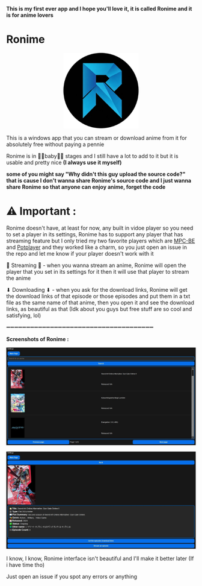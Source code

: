 **This is my first ever app and I hope you'll love it, it is called Ronime and it is for anime lovers**

# Ronime

<p align="center">
  <img src="https://github.com/Space-00/Ronime/blob/main/Screenshots/Logo.png" alt="Logo" width="200" height="200">
</p>

This is a windows app that you can stream or download anime from it for absolutely free without paying a pennie

Ronime is in 👶🏻baby👶🏻 stages and I still have a lot to add to it but it is usable and pretty nice **(I always use it myself)**

**some of you might say "Why didn't this guy upload the source code?" that is cause I don't wanna share Ronime's source code and I just wanna share Ronime so that anyone can enjoy anime, forget the code**

# ⚠ Important :

Ronime doesn't have, at least for now, any built in vidoe player so you need to set a player in its settings,
Ronime has to support any player that has streaming feature but I only tried my two favorite players which are [MPC-BE](https://github.com/Aleksoid1978/MPC-BE) and [Potplayer](https://potplayer.daum.net/) and they worked like a charm, so you just open an issue in the repo and let me know if your player doesn't work with it

🍿 Streaming 🍿 - when you wanna stream an anime, Ronime will open the player that you set in its settings for it then it will use that player to stream the anime

⬇ Downloading ⬇ - when you ask for the download links, Ronime will get the download links of that episode or those episodes and put them in a txt file as the same name of that anime, then you open it and see the download links, as beautiful as that (Idk about you guys but free stuff are so cool and satisfying, lol)

➖➖➖➖➖➖➖➖➖➖➖➖➖➖➖➖➖➖➖➖➖➖➖➖➖➖➖➖➖➖➖➖➖➖➖➖➖

**Screenshots of Ronime :**

<p align="center">
  <img src="https://github.com/Space-00/Ronime/blob/main/Screenshots/1.jpg" alt="App Screenshot">
</p>

<p align="center">
  <img src="https://github.com/Space-00/Ronime/blob/main/Screenshots/2.jpg" alt="App Screenshot">
</p>



I know, I know, Ronime interface isn't beautiful and I'll make it better later (If i have time tho)

Just open an issue if you spot any errors or anything
